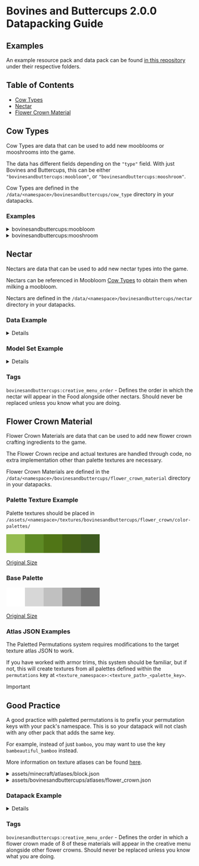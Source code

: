 # Bovines and Buttercups 2.0.0 Datapacking Guide

## Examples

An example resource pack and data pack can be found [in this repository](https://github.com/GreenhouseModding/bovines-and-buttercups-example-pack) under their respective folders.



## Table of Contents

- [Cow Types](#cow-types)
- [Nectar](#nectar)
- [Flower Crown Material](#flower-crown-material)

## Cow Types

Cow Types are data that can be used to add new mooblooms or mooshrooms into the game.

The data has different fields depending on the `"type"` field. With just Bovines and Buttercups, this can be either `"bovinesandbuttercups:moobloom"`, or `"bovinesandbuttercups:mooshroom"`.

Cow Types are defined in the `/data/<namespace>/bovinesandbuttercups/cow_type` directory in your datapacks.

### Examples

<details>
<summary>bovinesandbuttercups:moobloom</summary>

```json
{
    "type": "bovinesandbuttercups:moobloom",
    // Defines the flower that is associated with the adult moobloom.
    // This will appear on a moobloom of this type's back, which block a moobloom of this type will spread when bone meal is used on it, and what item you obtain when shearing a moobloom with this type.
    "flower": {
        // Accepts one (or more) of:
        // A block state. Accepts a "Name" and "Properties" field.
        "block_state": {
            "Name": "minecraft:bamboo",
            "Properties": {
                "age": 1,
                "leaves": "small"
            }
        },
        // A bovines model set (defined in /assets/<namespace>/bovinesandbuttercups/). Has to be of the "bovinesandbuttercups:generic" type.
        // If set alone, blocks/items will not be associated with the other functionalities of this field.
        "model_set": "example:generic_model_set",
        // A custom flower type to use
        // You may read the flower type section to get more information on this.
        "custom_flower": "example:fire_flower"
    },
    // Defines the bud that appears on a baby moobloom of this type's back.
    "bud": {
        "block_state": {
            "Name": "minecraft:bamboo_sapling"
        }
    },
    // The location of the entity texture for this type. Mapped to "assets/<namespace>/textures/entity/<path>.png"
    // This field is optional. If not set, will be set to "assets/<file_namespace>/textures/entity/bovinesandbuttercups/moobloom/<file_path>_moobloom.png"
    "texture_location": "example:bovinesandbuttercups/moobloom/example_moobloom",
    // Textures to render on top of the base moobloom texture.
    // In the base mod, this is used for the grass/moss/snow layers on each moobloom.
    // This field is optional.
    // The below will render the grass layer normally outside of biomes that are tagged as #minecraft:is_jungle, and will render emissively when in these biomes.
    "layers": [
        {
            // The location of the entity texture for this type. Mapped to "assets/<namespace>/textures/entity/<path>.png"
            "texture_location": "bovinesandbuttercups:bovinesandbuttercups/moobloom/moobloom_grass_layer",
            // The texture modifiers for this layer. These will have different effects on the texture when applied.
            // You may read the texture modifier section to get more information on these.
            "texture_modifiers": [
                {
                    "type": "bovinesandbuttercups:fallback"
                },
                {
                    "type": "bovinesandbuttercups:grass_tint"
                }
            ]
        },
        {
            "texture_location": "bovinesandbuttercups:bovinesandbuttercups/moobloom/moobloom_grass_layer",
            "texture_modifiers": [
                {
                    "type": "bovinesandbuttercups:conditioned",
                    "id": "example:example_moobloom/conditioned_modifier",
                    "condition": [
                        {
                            "condition": "minecraft:entity_properties",
                            "entity": "this",
                            "predicate": {
                                "location": {
                                    "biomes": "#minecraft:is_jungle"
                                }
                            }
                        }
                    ]
                },
                {
                    "type": "bovinesandbuttercups:grass_tint"
                },
                {
                    "type": "bovinesandbuttercups:emissive"
                }
            ]
        }
    ],
    // The biomes in which this entity will spawn. 
    // This field is optional.
    "natural_spawns": [
        // Accepts any amounts of a mix of either:
        // A biome key or biome tag (prefixed with #), specifying this way will always have a weight of 1.
        "#minecraft:is_jungle",
        // A weighted entry.
        {
            "biomes": "minecraft:bamboo_jungle",
            "weight": 5
        }
    ],
    // The types that this moobloom may change into when hit by thunder, randomised from the values in this list.
    // This field is optional.
    "thunder_conversion_types": [
        // Accepts any amounts of a mix of either:
        // A cow type key, specifying this way will always have a weight of 1.
        "bovinesandbuttercups:tropical_blue",
        // A weighted entry.
        {
            "type": "bovinesandbuttercups:chargelily",
            "weight": 7
        }
    ],
    // Conditions used for determining if a baby moobloom should become this type upon being bred.
    // Below is a condition that checks if one parent is a tropical blue moobloom and the other is a limelight moobloom.
    // See: https://minecraft.wiki/w/Predicate
    // This field is optional.
    "offspring_conditions": {
        "this_conditions": [
            {
                "condition": "minecraft:entity_properties",
                "entity": "this",
                "predicate": {
                    "type": "bovinesandbuttercups:cow",
                    "type_specific": {
                        "type": "bovinesandbuttercups:tropical_blue"
                    }
                }
            }
        ],
        "other_conditions": [
            {
                "condition": "minecraft:entity_properties",
                "entity": "this",
                "predicate": {
                    "type": "bovinesandbuttercups:cow",
                    "type_specific": {
                        "type": "bovinesandbuttercups:limelight"
                    }
                }
            }
        ]
    },
    // The nectar type (defined in /data/<namespace>/bovinesandbuttercups/nectar/) obtained when milking this cow with a bowl.
    // This field is optional. If unset, any mooblooms with this type will not be able to be milked with a bowl.
    "nectar": "example:example",
    // Particle options associated with this moobloom.
    // This is only used by breeding in the base mod, but may have other uses in addons/integrations.
    // See: https://minecraft.wiki/w/Particle_format
    // This field is optional.
    "particle": {
        "type": "bovinesandbuttercups:bloom",
        // Int color
        "color": 11337549
    }
}
```

</details>


<details>
<summary>bovinesandbuttercups:mooshroom</summary>

```json
{
    "type": "bovinesandbuttercups:mooshroom",
    // Defines the flower that is associated with the adult mooshroom.
    // This will appear on a mooshroom of this type's back, and what item you obtain when shearing a mooshroom with this type.
    "mushroom": {
        // Accepts one (or more) of:
        // A block state. Accepts a "Name" and "Properties" field.
        "block_state": {
            "Name": "minecraft:crimson_fungus"
        },
        // A bovines model set (defined in /assets/<namespace>/bovinesandbuttercups/). Has to be of the "bovinesandbuttercups:generic" type.
        // If set alone, blocks/items will not be associated with the other functionalities of this field.
        "model_set": "example:generic_model_set",
        // A custom mushroom type to use.
        // You may read the mushroom type section to get more information on this.
        "custom_mushroom": "example:truffle"
    },
    // Whether the mooshroom can eat flowers.
    // This field is optional, will fall back to vanilla/other mod behavior if not set.
    "can_eat_flowers": true,
    // The vanilla type that this mooshroom type represents. Used for backwards compatibility.
    // This field is optional, should typically not be set unless you are adding a mooshroom from a mod that extends the vanilla mooshroom type enum.
    "vanilla_type": "red",
    // The location of the entity texture for this type. Mapped to "assets/<namespace>/textures/entity/<path>.png"
    // This field is optional. If not set, will be set to "assets/<file_namespace>/textures/entity/bovinesandbuttercups/mooshroom/<file_path>_mooshroom.png"
    "texture_location": "example:bovinesandbuttercups/mooshroom/example_mooshroom",
    // Textures to render on top of the base mooshroom texture.
    // In the base mod, this is used for the grass/moss/snow layers on each mooshroom.
    // This field is optional.
    // The below will render the grass layer normally outside of biomes that are tagged as #minecraft:is_jungle, and will render emissively when in these biomes.
    "layers": [
        {
            // The location of the entity texture for this type. Mapped to "assets/<namespace>/textures/entity/<path>.png"
            "texture_location": "bovinesandbuttercups:bovinesandbuttercups/mooshroom/mooshroom_mycelium_layer",
            // The texture modifiers for this layer. These will have different effects on the texture when applied.
            // You may read the texture modifier section to get more information on these.
            "texture_modifiers": [
                {
                    "type": "bovinesandbuttercups:fallback"
                }
            ]
        },
        {
            "texture_location": "bovinesandbuttercups:bovinesandbuttercups/mooshroom/mooshroom_mycelium_layer",
            "texture_modifiers": [
                {
                    "type": "bovinesandbuttercups:conditioned",
                    "id": "example:example_mooshroom/conditioned_modifier",
                    "condition": [
                        {
                            "condition": "minecraft:entity_properties",
                            "entity": "this",
                            "predicate": {
                                "location": {
                                    "biomes": "minecraft:crimson_forest"
                                }
                            }
                        }
                    ]
                },
                {
                    "type": "bovinesandbuttercups:emissive"
                }
            ]
        }
    ],
    // The biomes in which this entity will spawn. 
    // This field is optional.
    "natural_spawns": [
        // Accepts any amounts of a mix of either:
        // A biome key or biome tag (prefixed with #), specifying this way will always have a weight of 1.
        "#minecraft:is_nether",
        // A weighted entry.
        {
            "biomes": "minecraft:crimson_forest",
            "weight": 5
        }
    ],
    // The types that this mooshroom may change into when hit by thunder, randomised from the values in this list.
    // This field is optional.
    "thunder_conversion_types": [
        // Accepts any amounts of a mix of either:
        // A cow type key, specifying this way will always have a weight of 1.
        "bovinesandbuttercups:brown_mushroom",
        // A weighted entry.
        {
            "type": "bovinesandbuttercups:red_mushroom",
            "weight": 7
        }
    ],
    // Conditions used for determining if a baby mooshroom should become this type upon being bred.
    // Below is a condition that checks if one parent is a red mooshroom and the other is a brown mooshroom.
    // See: https://minecraft.wiki/w/Predicate
    // This field is optional.
    "offspring_conditions": {
        "this_conditions": [
            {
                "condition": "minecraft:entity_properties",
                "entity": "this",
                "predicate": {
                    "type": "bovinesandbuttercups:cow",
                    "type_specific": {
                        "type": "bovinesandbuttercups:red_mushroom"
                    }
                }
            }
        ],
        "other_conditions": [
            {
                "condition": "minecraft:entity_properties",
                "entity": "this",
                "predicate": {
                    "type": "bovinesandbuttercups:cow",
                    "type_specific": {
                        "type": "bovinesandbuttercups:brown_mushroom"
                    }
                }
            }
        ]
    },
    // Particle options associated with this mooshroom.
    // This is only used by breeding in the base mod, but may have other uses in addons/integrations.
    // See: https://minecraft.wiki/w/Particle_format
    // This field is optional.
    "particle": {
        "type": "bovinesandbuttercups:shroom",
        // Int color
        "color": 11337549
    }
}
```

</details>

## Nectar

Nectars are data that can be used to add new nectar types into the game.

Nectars can be referenced in Moobloom [Cow Types](#cow-types) to obtain them when milking a moobloom.

Nectars are defined in the `/data/<namespace>/bovinesandbuttercups/nectar` directory in your datapacks.

### Data Example

<details>

```json
{
    // A list of effects to apply lockdown for.
    // Accepts an 'id' field and a 'duration' field.
    "effects": [
      {
        "duration": 9600,
        "id": "minecraft:fire_resistance"
      },
      {
        "duration": 2400,
        "id": "minecraft:regeneration"
      }
    ],
    // A bovines model set (defined in /assets/<namespace>/bovinesandbuttercups/). Has to be of the "bovinesandbuttercups:item" type.
    "model_set": "example:example_nectar_bowl"
}
```

</details>

### Model Set Example

<details>

Defined as `/assets/<namespace>/bovinesandbuttercups/<path>.json`

```json
{
    "type": "bovinesandbuttercups:item",
    "item_model": "example:example_nectar_bowl"
}
```

</details>

### Tags

`bovinesandbuttercups:creative_menu_order` - Defines the order in which the nectar will appear in the Food  alongside other nectars. Should never be replaced unless you know what you are doing.

## Flower Crown Material

Flower Crown Materials are data that can be used to add new flower crown crafting ingredients to the game.

The Flower Crown recipe and actual textures are handled through code, no extra implementation other than palette textures are necessary.

Flower Crown Materials are defined in the `/data/<namespace>/bovinesandbuttercups/flower_crown_material` directory in your datapacks.

### Palette Texture Example

Palette textures should be placed in `/assets/<namespace>/textures/bovinesandbuttercups/flower_crown/color-palettes/`

![Base Palette](img/bamboo_leaf_palette.png)

[Original Size](bovines-example-resourcepack/assets/example/textures/bovinesandbuttercups/flower_crown/color_palettes/example_flower_crown_material.png)

### Base Palette
![Base Palette](img/flower_crown_palette.png)

[Original Size](https://github.com/GreenhouseModding/bovines-and-buttercups/blob/1.21/common/src/main/resources/assets/bovinesandbuttercups/textures/bovinesandbuttercups/flower_crown/color_palettes/flower_crown_palette.png)

### Atlas JSON Examples

The Paletted Permutations system requires modifications to the target texture atlas JSON to work.

If you have worked with armor trims, this system should be familiar, but if not, this will create textures from all palettes defined within the `permutations` key at `<texture_namespace>:<texture_path>_<palette_key>`.

> [!IMPORTANT]
>
> ## Good Practice
>
> A good practice with paletted permutations is to prefix your permutation keys with your pack's namespace. This is so your datapack will not clash with any other pack that adds the same key.
>
> For example, instead of just `bamboo`, you may want to use the key `bambeautiful_bamboo` instead.


More information on texture atlases can be found [here](https://minecraft.wiki/w/Atlas).

<details>
<summary>assets/minecraft/atlases/block.json</summary>

```json
{
    "sources": [
        {
            // The type of atlas source, should be kept as paletted permutations.
            "type": "paletted_permutations",
            // Every texture to modify with the below palettes.
            // Should generally be kept to the Bovines textures unless you know what you are doing.
            // Some of the texture's pixels should map to the exact color of the palette key, any pixel that doesn't is ignored.
            "textures": [
                "bovinesandbuttercups:bovinesandbuttercups/flower_crown/items/top_left",
                "bovinesandbuttercups:bovinesandbuttercups/flower_crown/items/top",
                "bovinesandbuttercups:bovinesandbuttercups/flower_crown/items/top_right",
                "bovinesandbuttercups:bovinesandbuttercups/flower_crown/items/center_left",
                "bovinesandbuttercups:bovinesandbuttercups/flower_crown/items/center_right",
                "bovinesandbuttercups:bovinesandbuttercups/flower_crown/items/bottom_left",
                "bovinesandbuttercups:bovinesandbuttercups/flower_crown/items/bottom",
                "bovinesandbuttercups:bovinesandbuttercups/flower_crown/items/bottom_right"
            ],
            // The base palette, this should be kept to the Bovines texture unless you are using textures with a custom palette.
            "palette_key": "bovinesandbuttercups:bovinesandbuttercups/flower_crown/color_palettes/flower_crown_palette",
            // A key value object with the trailing name of the texture as the key and the palette texture as the value.
            // Supports multiple key value pairs.
            "permutations": {
                "example_flower_crown_material": "example:bovinesandbuttercups/flower_crown/color_palettes/example_flower_crown_material"
            }
        }
    ]
}
```

</details>

<details>
<summary>assets/bovinesandbuttercups/atlases/flower_crown.json</summary>

```json
{
    "sources": [
        {
            // The type of atlas source, should be kept as paletted permutations.
            "type": "paletted_permutations",
            // Every texture to modify with the below palettes.
            // Should generally be kept to the Bovines textures unless you know what you are doing.
            // Some of the texture's pixels should map to the exact color of the palette key, any pixel that doesn't is ignored.
            "textures": [
                "bovinesandbuttercups:bovinesandbuttercups/flower_crown/models/top_left",
                "bovinesandbuttercups:bovinesandbuttercups/flower_crown/models/top",
                "bovinesandbuttercups:bovinesandbuttercups/flower_crown/models/top_right",
                "bovinesandbuttercups:bovinesandbuttercups/flower_crown/models/center_left",
                "bovinesandbuttercups:bovinesandbuttercups/flower_crown/models/center_right",
                "bovinesandbuttercups:bovinesandbuttercups/flower_crown/models/bottom_left",
                "bovinesandbuttercups:bovinesandbuttercups/flower_crown/models/bottom",
                "bovinesandbuttercups:bovinesandbuttercups/flower_crown/models/bottom_right"
            ],
            // The base palette, this should be kept to the Bovines texture unless you are using textures with a custom palette.
            "palette_key": "bovinesandbuttercups:bovinesandbuttercups/flower_crown/color_palettes/flower_crown_palette",
            // A key value object with the trailing name of the texture as the key and the palette texture as the value.
            // Supports multiple key value pairs.
            "permutations": {
                "example_flower_crown_material": "example:bovinesandbuttercups/flower_crown/color_palettes/example_flower_crown_material"
            }
        }
    ]
}
```

</details>

### Datapack Example

<details>

```json
{
    // The description text to use in the item tooltip.
    // Will be displayed as <description> x <number>.
    "description": {
        "color": "#557F12",
        "translate": "flower_crown_material.example.example"
    },
    // The ingredient to use in the flower crown recipe to get this material while crafting a flower crown.
    "ingredient": {
        "id": "minecraft:bamboo"
    },
    // The textures to use whilst this flower crown is equipped on an entity.
    // Key names are based on where the item was placed in the crafting table.
    // If you are using the paletted permutation system, this should be `<namespace>:bovinesandbuttercups/flower_crown/models/<key_name>_<path>`.
    "equipped_textures": {
        "bottom": "bovinesandbuttercups:bovinesandbuttercups/flower_crown/models/bottom_example_flower_crown_material",
        "bottom_left": "bovinesandbuttercups:bovinesandbuttercups/flower_crown/models/bottom_left_example_flower_crown_material",
        "bottom_right": "bovinesandbuttercups:bovinesandbuttercups/flower_crown/models/bottom_right_example_flower_crown_material",
        "center_left": "bovinesandbuttercups:bovinesandbuttercups/flower_crown/models/center_left_example_flower_crown_material",
        "center_right": "bovinesandbuttercups:bovinesandbuttercups/flower_crown/models/center_right_example_flower_crown_material",
        "top": "bovinesandbuttercups:bovinesandbuttercups/flower_crown/models/top_example_flower_crown_material",
        "top_left": "bovinesandbuttercups:bovinesandbuttercups/flower_crown/models/top_left_example_flower_crown_material",
        "top_right": "bovinesandbuttercups:bovinesandbuttercups/flower_crown/models/top_right_example_flower_crown_material"
    },
    // The textures to use for this flower crown as an item..
    // Key names are based on where the item was placed in the crafting table.
    // If you are using the paletted permutation system, this should be `<namespace>:bovinesandbuttercups/flower_crown/items/<key_name>_<path>`.
    // Bottom Left, Bottom and Bottom Right are unused in the base mod, but are there for the sake of resource packs that modify the flower crown item textures.
    "item_textures": {
        "bottom": "bovinesandbuttercups:bovinesandbuttercups/flower_crown/items/bottom_example_flower_crown_material",
        "bottom_left": "bovinesandbuttercups:bovinesandbuttercups/flower_crown/items/bottom_left_example_flower_crown_material",
        "bottom_right": "bovinesandbuttercups:bovinesandbuttercups/flower_crown/items/bottom_right_example_flower_crown_material",
        "center_left": "bovinesandbuttercups:bovinesandbuttercups/flower_crown/items/center_left_example_flower_crown_material",
        "center_right": "bovinesandbuttercups:bovinesandbuttercups/flower_crown/items/center_right_example_flower_crown_material",
        "top": "bovinesandbuttercups:bovinesandbuttercups/flower_crown/items/top_example_flower_crown_material",
        "top_left": "bovinesandbuttercups:bovinesandbuttercups/flower_crown/items/top_left_example_flower_crown_material",
        "top_right": "bovinesandbuttercups:bovinesandbuttercups/flower_crown/items/top_right_example_flower_crown_material"
    }
}
```

</details>

### Tags

`bovinesandbuttercups:creative_menu_order` - Defines the order in which a flower crown made of 8 of these materials will appear in the creative menu alongside other flower crowns. Should never be replaced unless you know what you are doing.
